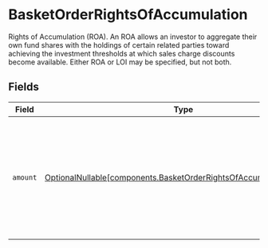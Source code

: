 # BasketOrderRightsOfAccumulation

Rights of Accumulation (ROA). An ROA allows an investor to aggregate their own fund shares with the holdings of certain related parties toward achieving the investment thresholds at which sales charge discounts become available. Either ROA or LOI may be specified, but not both.


## Fields

| Field                                                                                                                                  | Type                                                                                                                                   | Required                                                                                                                               | Description                                                                                                                            | Example                                                                                                                                |
| -------------------------------------------------------------------------------------------------------------------------------------- | -------------------------------------------------------------------------------------------------------------------------------------- | -------------------------------------------------------------------------------------------------------------------------------------- | -------------------------------------------------------------------------------------------------------------------------------------- | -------------------------------------------------------------------------------------------------------------------------------------- |
| `amount`                                                                                                                               | [OptionalNullable[components.BasketOrderRightsOfAccumulationAmount]](../../models/components/basketorderrightsofaccumulationamount.md) | :heavy_minus_sign:                                                                                                                     | The amount of the ROA. This is a monetary value in the same currency as the order. Only 9999999.99 is supported.                       | {<br/>"value": "9999999.99"<br/>}                                                                                                      |